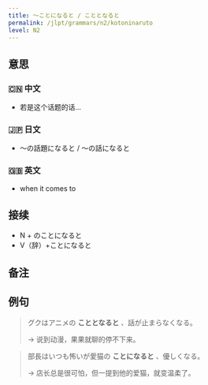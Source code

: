 ```yaml
---
title: 〜ことになると / こととなると
permalink: /jlpt/grammars/n2/kotoninaruto
level: N2
---
```


## 意思

### 🇨🇳 中文

- 若是这个话题的话...

### 🇯🇵 日文

- ～の話題になると / ～の話になると

### 🇬🇧 英文

- when it comes to

## 接续

- N + のことになると
- V（辞）+ことになると

## 备注


## 例句

> グクはアニメの **こととなると** 、話が止まらなくなる。
>
> → 说到动漫，果果就聊的停不下来。

> 部長はいつも怖いが愛猫の **ことになると** 、優しくなる。
>
> → 店长总是很可怕，但一提到他的爱猫，就变温柔了。

